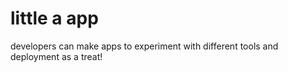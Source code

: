 # little a app
developers can make apps to experiment with different tools and deployment
as a treat!
